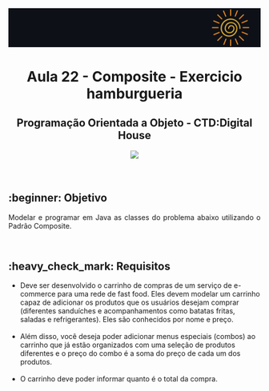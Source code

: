 <div align="center"><img src="https://github.com/lipollis/Imagens-Git/blob/main/banner_assinatura.svg" /></div>

<h1 align="center"> Aula 22 - Composite - Exercicio hamburgueria </h1>
<h2 align="center"> Programação Orientada a Objeto - CTD:Digital House </h2>

<div align="center">
  <img src="https://cdn.jsdelivr.net/gh/devicons/devicon/icons/java/java-original-wordmark.svg" width="70px"/>
  <br>
  <br>
</div>  

<br>
<h2>:beginner: Objetivo</h2>

<p align="justify">Modelar e programar em Java as classes do problema abaixo utilizando o
Padrão Composite.</p>

<br>
<h2>:heavy_check_mark: Requisitos </h2>


  <ul>
      <li>Deve ser desenvolvido o carrinho de compras de um serviço de e-commerce para uma rede de fast food. Eles devem modelar um carrinho capaz de adicionar os produtos que os usuários desejam comprar (diferentes sanduíches e acompanhamentos como batatas fritas, saladas e refrigerantes). Eles são conhecidos por nome e preço.</li><br>
      <li>Além disso, você deseja poder adicionar menus especiais (combos) ao carrinho que já estão organizados com uma seleção de produtos diferentes e o preço do combo é a soma do preço de cada um dos produtos.</li><br>
      <li>O carrinho deve poder informar quanto é o total da compra.</li>

  </ul>
